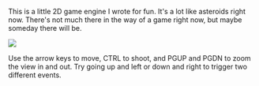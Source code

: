 This is a little 2D game engine I wrote for fun. It's a lot like
asteroids right now. There's not much there in the way of a game right
now, but maybe someday there will be.

![](http://nullprogram.com/img/hypernova/hypernova.png)

Use the arrow keys to move, CTRL to shoot, and PGUP and PGDN to zoom
the view in and out. Try going up and left or down and right to
trigger two different events.
